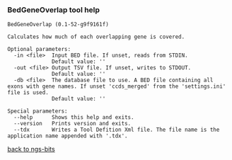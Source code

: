 ### BedGeneOverlap tool help
	BedGeneOverlap (0.1-52-g9f9161f)
	
	Calculates how much of each overlapping gene is covered.
	
	Optional parameters:
	  -in <file>  Input BED file. If unset, reads from STDIN.
	              Default value: ''
	  -out <file> Output TSV file. If unset, writes to STDOUT.
	              Default value: ''
	  -db <file>  The database file to use. A BED file containing all exons with gene names. If unset 'ccds_merged' from the 'settings.ini' file is used.
	              Default value: ''
	
	Special parameters:
	  --help      Shows this help and exits.
	  --version   Prints version and exits.
	  --tdx       Writes a Tool Defition Xml file. The file name is the application name appended with '.tdx'.
	
[back to ngs-bits](https://github.com/marc-sturm/ngs-bits)